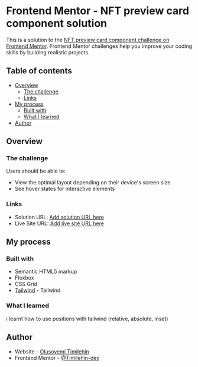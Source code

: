 # Frontend Mentor - NFT preview card component solution

This is a solution to the [NFT preview card component challenge on Frontend Mentor](https://www.frontendmentor.io/challenges/nft-preview-card-component-SbdUL_w0U). Frontend Mentor challenges help you improve your coding skills by building realistic projects.

## Table of contents

- [Overview](#overview)
  - [The challenge](#the-challenge)
  - [Links](#links)
- [My process](#my-process)
  - [Built with](#built-with)
  - [What I learned](#what-i-learned)
- [Author](#author)

## Overview

### The challenge

Users should be able to:

- View the optimal layout depending on their device's screen size
- See hover states for interactive elements

### Links

- Solution URL: [Add solution URL here](https://github.com/Timilehin-dex/nft-preview-card)
- Live Site URL: [Add live site URL here](https://timilehin-dex.github.io/nft-preview-card/)

## My process

### Built with

- Semantic HTML5 markup
- Flexbox
- CSS Grid
- [Tailwind](https://tailwindcss.com/) - Tailwind

### What I learned

i learnt how to use positions with tailwind (relative, absolute, inset)

## Author

- Website - [Olusoyemi Timilehin](https://timilehin-dex.github.io/Portfolio/)
- Frontend Mentor - [@Timilehin-dex](https://www.frontendmentor.io/profile/Timilehin-dex)
